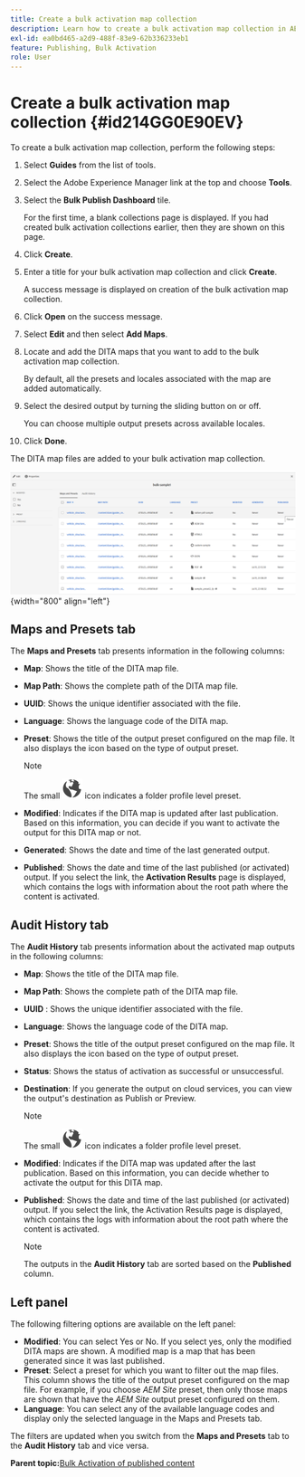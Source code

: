 ```yaml
---
title: Create a bulk activation map collection
description: Learn how to create a bulk activation map collection in AEM guides.
exl-id: ea0bd465-a2d9-488f-83e9-62b336233eb1
feature: Publishing, Bulk Activation
role: User
---
```

# Create a bulk activation map collection {#id214GG0E90EV}

To create a bulk activation map collection, perform the following steps:

1.  Select **Guides** from the list of tools.

1.  Select the Adobe Experience Manager link at the top and choose **Tools**.

1.  Select the **Bulk Publish Dashboard** tile.

    For the first time, a blank collections page is displayed. If you had created bulk activation collections earlier, then they are shown on this page.

1.  Click **Create**.

1.  Enter a title for your bulk activation map collection and click **Create**.

    A success message is displayed on creation of the bulk activation map collection.

1.  Click **Open** on the success message.

1.  Select **Edit** and then select **Add Maps**.

1.  Locate and add the DITA maps that you want to add to the bulk activation map collection.

    By default, all the presets and locales associated with the map are added automatically.

1.  Select the desired output by turning the sliding button on or off.

     You can choose multiple output presets across available locales.

1. Click **Done**.

 The DITA map files are added to your bulk activation map collection.

![ created bulk activation collection](images/bulk-activation-collection-created.png){width="800" align="left"}

## Maps and Presets tab 

The **Maps and Presets** tab presents information in the following columns:

-   **Map**: Shows the title of the DITA map file.
-   **Map Path**: Shows the complete path of the DITA map file.

-   **UUID**: Shows the unique identifier associated with the file.

-   **Language**: Shows the language code of the DITA map.
-   **Preset**: Shows the title of the output preset configured on the map file. It also displays the icon based on the type of output preset. 

    >[!NOTE]
    >
    > The small ![](images/global-preset-icon.svg) icon indicates a folder profile level preset.

-   **Modified**: Indicates if the DITA map is updated after last publication. Based on this information, you can decide if you want to activate the output for this DITA map or not.
-   **Generated**: Shows the date and time of the last generated output.
-   **Published**: Shows the date and time of the last published (or activated) output. If you select the link, the **Activation Results** page is displayed, which contains the logs with information about the root path where the content is activated.

## Audit History tab

The **Audit History** tab presents information about the activated map outputs in the following columns:
- **Map**: Shows the title of the DITA map file.
- **Map Path**: Shows the complete path of the DITA map file.
- **UUID** : Shows the unique identifier associated with the file.
- **Language**: Shows the language code of the DITA map.
- **Preset**: Shows the title of the output preset configured on the map file. It also displays the icon based on the type of output preset.
- **Status**: Shows the status of activation as successful or unsuccessful.
- **Destination**: If you generate the output on cloud services, you can view the output's destination as Publish or Preview.

    >[!NOTE]
    >
    > The small ![](images/global-preset-icon.svg) icon indicates a folder profile level preset.

- **Modified**: Indicates if the DITA map was updated after the last publication. Based on this information, you can decide whether to activate the output for this DITA map.
- **Published**: Shows the date and time of the last published (or activated) output. If you select the link, the Activation Results page is displayed, which contains the logs with information about the root path where the content is activated.
    >[!NOTE]
    >
    > The outputs in the **Audit History** tab are sorted based on the **Published** column.


## Left panel

The following filtering options are available on the left panel:

-   **Modified**: You can select Yes or No. If you select yes, only the modified DITA maps are shown. A modified map is a map that has been generated since it was last published.
-   **Preset**: Select a preset for which you want to filter out the map files. This column shows the title of the output preset configured on the map file. For example, if you choose *AEM Site* preset, then only those maps are shown that have the *AEM Site* output preset configured on them.
-   **Language**: You can select any of the available language codes and display only the selected language in the Maps and Presets tab.

The filters are updated when you switch from the **Maps and Presets** tab to the **Audit History** tab and vice versa. 

**Parent topic:**[Bulk Activation of published content](conf-bulk-activation.md)
